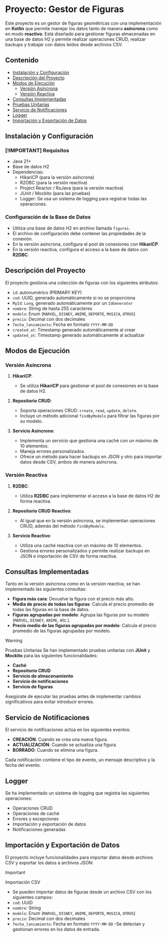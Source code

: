 # Proyecto: Gestor de Figuras

Este proyecto es un gestor de figuras geométricas con una implementación en **Kotlin** que permite manejar los datos
tanto de manera **asíncrona** como en modo **reactivo**. Está diseñado para gestionar figuras almacenadas en una base de
datos H2 y permite realizar operaciones CRUD, realizar backups y trabajar con datos leídos desde archivos CSV.

## Contenido

- [Instalación y Configuración](#instalación-y-configuración)
- [Descripción del Proyecto](#descripción-del-proyecto)
- [Modos de Ejecución](#modos-de-ejecución)
    - [Versión Asíncrona](#versión-asíncrona)
    - [Versión Reactiva](#versión-reactiva)
- [Consultas Implementadas](#consultas-implementadas)
- [Pruebas Unitarias](#pruebas-unitarias)
- [Servicio de Notificaciones](#servicio-de-notificaciones)
- [Logger](#logger)
- [Importación y Exportación de Datos](#importación-y-exportación-de-datos)

## Instalación y Configuración

### [!IMPORTANT] Requisitos

- Java 21+
- Base de datos H2
- Dependencias:
    - HikariCP (para la versión asíncrona)
    - R2DBC (para la versión reactiva)
    - Project Reactor / RxJava (para la versión reactiva)
    - JUnit / Mockito (para las pruebas)
    - Logger: Se usa un sistema de logging para registrar todas las operaciones.

### Configuración de la Base de Datos

- Utiliza una base de datos H2 en archivo llamada `figuras`.
- El archivo de configuración debe contener las propiedades de la conexión.
- En la versión asíncrona, configura el pool de conexiones con **HikariCP**.
- En la versión reactiva, configura el acceso a la base de datos con **R2DBC**.

## Descripción del Proyecto

El proyecto gestiona una colección de figuras con los siguientes atributos:

- `id`: autonumérico (PRIMARY KEY)
- `cod`: UUID, generado automáticamente si no se proporciona
- `MyId`: `Long`, generado automáticamente por un `IdGenerator`
- `nombre`: String de hasta 255 caracteres
- `modelo`: Enum (`MARVEL`, `DISNEY`, `ANIME`, `DEPORTE`, `MUSICA`, `OTROS`)
- `precio`: Decimal con dos decimales
- `fecha_lanzamiento`: Fecha en formato `YYYY-MM-DD`
- `created_at`: Timestamp generado automáticamente al crear
- `updated_at`: Timestamp generado automáticamente al actualizar

## Modos de Ejecución

### Versión Asíncrona

1. **HikariCP**:
    - Se utiliza **HikariCP** para gestionar el pool de conexiones en la base de datos H2.

2. **Repositorio CRUD**:
    - Soporta operaciones CRUD: `create`, `read`, `update`, `delete`.
    - Incluye un método adicional `findByModelo` para filtrar las figuras por su modelo.

3. **Servicio Asíncrono**:
    - Implementa un servicio que gestiona una caché con un máximo de 10 elementos.
    - Maneja errores personalizados.
    - Ofrece un método para hacer backups en JSON y otro para importar datos desde CSV, ambos de manera asíncrona.

### Versión Reactiva

1. **R2DBC**:
    - Utiliza **R2DBC** para implementar el acceso a la base de datos H2 de forma reactiva.

2. **Repositorio CRUD Reactivo**:
    - Al igual que en la versión asíncrona, se implementan operaciones CRUD, además del método `findByModelo`.

3. **Servicio Reactivo**:
    - Utiliza una caché reactiva con un máximo de 10 elementos.
    - Gestiona errores personalizados y permite realizar backups en JSON e importación de CSV de forma reactiva.

## Consultas Implementadas

Tanto en la versión asíncrona como en la versión reactiva, se han implementado las siguientes consultas:

- **Figura más cara**: Devuelve la figura con el precio más alto.
- **Media de precio de todas las figuras**: Calcula el precio promedio de todas las figuras en la base de datos.
- **Figuras agrupadas por modelo**: Agrupa las figuras por su modelo (`MARVEL`, `DISNEY`, `ANIME`, etc.).
- **Precio medio de las figuras agrupadas por modelo**: Calcula el precio promedio de las figuras agrupadas por modelo.

> [!WARNING]
> Pruebas Unitarias
> Se han implementado pruebas unitarias con **JUnit** y **Mockito** para las siguientes funcionalidades:
>
>- **Caché**
>- **Repositorio CRUD**
>- **Servicio de almacenamiento**
>- **Servicio de notificaciones**
>- **Servicio de figuras**
>
>Asegúrate de ejecutar las pruebas antes de implementar cambios significativos para evitar introducir errores.

## Servicio de Notificaciones

El servicio de notificaciones actúa en los siguientes eventos:

- **CREACIÓN**: Cuando se crea una nueva figura.
- **ACTUALIZACIÓN**: Cuando se actualiza una figura.
- **BORRADO**: Cuando se elimina una figura.

Cada notificación contiene el tipo de evento, un mensaje descriptivo y la fecha del evento.

## Logger

Se ha implementado un sistema de logging que registra las siguientes operaciones:

- Operaciones CRUD
- Operaciones de caché
- Errores y excepciones
- Importación y exportación de datos
- Notificaciones generadas

## Importación y Exportación de Datos

El proyecto incluye funcionalidades para importar datos desde archivos CSV y exportar los datos a archivos JSON:

> [!IMPORTANT]
> Importación CSV
>- Se pueden importar datos de figuras desde un archivo CSV con los siguientes campos:
>- `cod`: UUID
>- `nombre`: String
>- `modelo`: Enum (`MARVEL`, `DISNEY`, `ANIME`, `DEPORTE`, `MUSICA`, `OTROS`)
>- `precio`: Decimal con dos decimales
>- `fecha_lanzamiento`: Fecha en formato `YYYY-MM-DD`
   > -Se detectan y gestionan errores en los datos de entrada.

